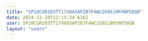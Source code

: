 ```yaml
---
title: "SP10CGR103TT17V0XXAPZ87F4WC2G9S18RYNP58Q8"
date: 2024-12-10T12:13:24.616Z
user: SP10CGR103TT17V0XXAPZ87F4WC2G9S18RYNP58Q8
layout: "users"
---
```

    
